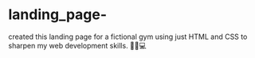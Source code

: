 # landing_page-
created this landing page for a fictional gym
using just HTML and CSS to sharpen my web development skills. 🏋️‍♂️💻

